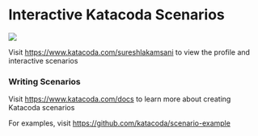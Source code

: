 # Interactive Katacoda Scenarios

[![](http://shields.katacoda.com/katacoda/sureshlakamsani/count.svg)](https://www.katacoda.com/sureshlakamsani "Get your profile on Katacoda.com")

Visit https://www.katacoda.com/sureshlakamsani to view the profile and interactive scenarios

### Writing Scenarios
Visit https://www.katacoda.com/docs to learn more about creating Katacoda scenarios

For examples, visit https://github.com/katacoda/scenario-example
